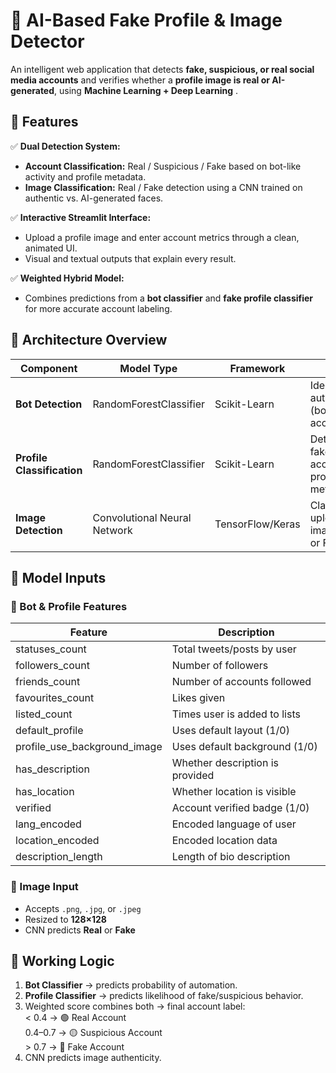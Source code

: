 # 🧠 AI-Based Fake Profile & Image Detector

An intelligent web application that detects **fake, suspicious, or real social media accounts** and verifies whether a **profile image is real or AI-generated**, using **Machine Learning + Deep Learning** .



## 🚀 Features

✅ **Dual Detection System:**  
- **Account Classification:** Real / Suspicious / Fake based on bot-like activity and profile metadata.  
- **Image Classification:** Real / Fake detection using a CNN trained on authentic vs. AI-generated faces.  

✅ **Interactive Streamlit Interface:**  
- Upload a profile image and enter account metrics through a clean, animated UI.  
- Visual and textual outputs that explain every result.  

✅ **Weighted Hybrid Model:**  
- Combines predictions from a **bot classifier** and **fake profile classifier** for more accurate account labeling.  



## 🧩 Architecture Overview

| Component | Model Type | Framework | Purpose |
|------------|-------------|-----------|----------|
| **Bot Detection** | RandomForestClassifier | Scikit-Learn | Identifies automated (bot-like) accounts |
| **Profile Classification** | RandomForestClassifier | Scikit-Learn | Detects fake/suspicious accounts using profile metadata |
| **Image Detection** | Convolutional Neural Network | TensorFlow/Keras | Classifies uploaded image as Real or Fake |



## 🧠 Model Inputs

### 🔹 Bot & Profile Features
| Feature | Description |
|----------|-------------|
| statuses_count | Total tweets/posts by user |
| followers_count | Number of followers |
| friends_count | Number of accounts followed |
| favourites_count | Likes given |
| listed_count | Times user is added to lists |
| default_profile | Uses default layout (1/0) |
| profile_use_background_image | Uses default background (1/0) |
| has_description | Whether description is provided |
| has_location | Whether location is visible |
| verified | Account verified badge (1/0) |
| lang_encoded | Encoded language of user |
| location_encoded | Encoded location data |
| description_length | Length of bio description |

### 🔹 Image Input
- Accepts `.png`, `.jpg`, or `.jpeg`  
- Resized to **128×128**  
- CNN predicts **Real** or **Fake**



## 🧮 Working Logic

1. **Bot Classifier** → predicts probability of automation.  
2. **Profile Classifier** → predicts likelihood of fake/suspicious behavior.  
3. Weighted score combines both → final account label:  
       < 0.4 → 🟢 Real Account  
       0.4–0.7 → 🟡 Suspicious Account  
       > 0.7 → 🔴 Fake Account  
4. CNN predicts image authenticity.


